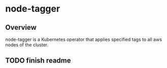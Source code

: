 # node-tagger

## Overview

node-tagger is a Kubernetes operator that applies specified tags to all aws nodes of the cluster. 

## TODO finish readme
